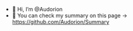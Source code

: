 - 👋 Hi, I’m @Audorion
- 👀 You can check my summary on this page -> https://github.com/Audorion/Summary
